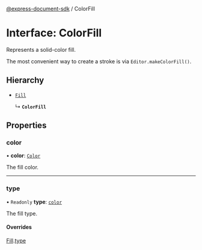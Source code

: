 [@express-document-sdk](../overview.md) / ColorFill

# Interface: ColorFill

Represents a solid-color fill.

The most convenient way to create a stroke is via `Editor.makeColorFill()`.

## Hierarchy

- [`Fill`](Fill.md)

  ↳ **`ColorFill`**

## Properties

### color

• **color**: [`Color`](Color.md)

The fill color.

___

### type

• `Readonly` **type**: [`color`](../enums/FillType.md#color)

The fill type.

#### Overrides

[Fill](Fill.md).[type](Fill.md#type)
